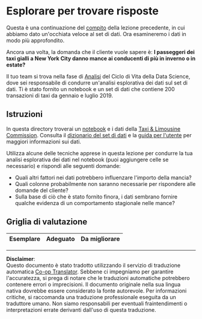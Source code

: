 <!--
CO_OP_TRANSLATOR_METADATA:
{
  "original_hash": "fcc7547171f4530f159676dd73ed772e",
  "translation_date": "2025-08-28T10:56:54+00:00",
  "source_file": "4-Data-Science-Lifecycle/15-analyzing/assignment.md",
  "language_code": "it"
}
-->
# Esplorare per trovare risposte

Questa è una continuazione del [compito](../14-Introduction/assignment.md) della lezione precedente, in cui abbiamo dato un'occhiata veloce al set di dati. Ora esamineremo i dati in modo più approfondito.

Ancora una volta, la domanda che il cliente vuole sapere è: **I passeggeri dei taxi gialli a New York City danno mance ai conducenti di più in inverno o in estate?**

Il tuo team si trova nella fase di [Analisi](README.md) del Ciclo di Vita della Data Science, dove sei responsabile di condurre un'analisi esplorativa dei dati sul set di dati. Ti è stato fornito un notebook e un set di dati che contiene 200 transazioni di taxi da gennaio e luglio 2019.

## Istruzioni

In questa directory troverai un [notebook](assignment.ipynb) e i dati della [Taxi & Limousine Commission](https://docs.microsoft.com/en-us/azure/open-datasets/dataset-taxi-yellow?tabs=azureml-opendatasets). Consulta il [dizionario del set di dati](https://www1.nyc.gov/assets/tlc/downloads/pdf/data_dictionary_trip_records_yellow.pdf) e la [guida per l'utente](https://www1.nyc.gov/assets/tlc/downloads/pdf/trip_record_user_guide.pdf) per maggiori informazioni sui dati.

Utilizza alcune delle tecniche apprese in questa lezione per condurre la tua analisi esplorativa dei dati nel notebook (puoi aggiungere celle se necessario) e rispondi alle seguenti domande:

- Quali altri fattori nei dati potrebbero influenzare l'importo della mancia?
- Quali colonne probabilmente non saranno necessarie per rispondere alle domande del cliente?
- Sulla base di ciò che è stato fornito finora, i dati sembrano fornire qualche evidenza di un comportamento stagionale nelle mance?

## Griglia di valutazione

Esemplare | Adeguato | Da migliorare
--- | --- | ---

---

**Disclaimer**:  
Questo documento è stato tradotto utilizzando il servizio di traduzione automatica [Co-op Translator](https://github.com/Azure/co-op-translator). Sebbene ci impegniamo per garantire l'accuratezza, si prega di notare che le traduzioni automatiche potrebbero contenere errori o imprecisioni. Il documento originale nella sua lingua nativa dovrebbe essere considerato la fonte autorevole. Per informazioni critiche, si raccomanda una traduzione professionale eseguita da un traduttore umano. Non siamo responsabili per eventuali fraintendimenti o interpretazioni errate derivanti dall'uso di questa traduzione.